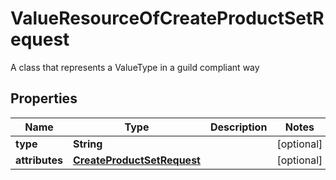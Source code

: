 

# ValueResourceOfCreateProductSetRequest

A class that represents a ValueType in a guild compliant way

## Properties

Name | Type | Description | Notes
------------ | ------------- | ------------- | -------------
**type** | **String** |  |  [optional]
**attributes** | [**CreateProductSetRequest**](CreateProductSetRequest.md) |  |  [optional]



